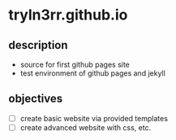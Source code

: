 # tryln3rr.github.io  
## description
- source for first github pages site  
- test environment of github pages and jekyll  
## objectives
- [ ] create basic website via provided templates  
- [ ] create advanced website with css, etc.
